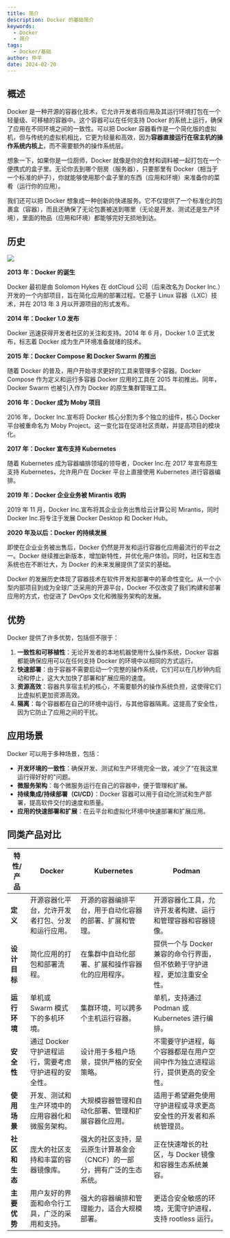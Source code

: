 ```yaml
---
title: 简介
description: Docker 的基础简介
keywords:
  - Docker
  - 简介
tags:
  - Docker/基础
author: 仲平
date: 2024-02-20
---
```


## 概述

Docker 是一种开源的容器化技术，它允许开发者将应用及其运行环境打包在一个轻量级、可移植的容器中。这个容器可以在任何支持 Docker 的系统上运行，确保了应用在不同环境之间的一致性。可以把 Docker 容器看作是一个简化版的虚拟机，但与传统的虚拟机相比，它更为轻量和高效，因为**容器直接运行在宿主机的操作系统内核上**，而不需要额外的操作系统层。

想象一下，如果你是一位厨师，Docker 就像是你的食材和调料被一起打包在一个便携式的盒子里。无论你去到哪个厨房（服务器），只要那里有 Docker（相当于一个标准的炉子），你就能够使用那个盒子里的东西（应用和环境）来准备你的菜肴（运行你的应用）。

我们还可以把 Docker 想象成一种创新的快递服务。它不仅提供了一个标准化的包裹盒（容器），而且还确保了无论包裹被送到哪里（无论是开发、测试还是生产环境），里面的物品（应用和环境）都能够完好无损地到达。

## 历史

![](https://static.7wate.com/2024/02/20/3427dbb6bfbf5b14c54971102ffc382d-Docker%20History.svg)

**2013 年：Docker 的诞生**

Docker 最初是由 Solomon Hykes 在 dotCloud 公司（后来改名为 Docker Inc.）开发的一个内部项目，旨在简化应用的部署过程。它基于 Linux 容器（LXC）技术，并在 2013 年 3 月以开源项目的形式发布。

**2014 年：Docker 1.0 发布**

Docker 迅速获得开发者社区的关注和支持。2014 年 6 月，Docker 1.0 正式发布，标志着 Docker 成为生产环境准备就绪的技术。

**2015 年：Docker Compose 和 Docker Swarm 的推出**

随着 Docker 的普及，用户开始寻求更好的工具来管理多个容器。Docker Compose 作为定义和运行多容器 Docker 应用的工具在 2015 年初推出。同年，Docker Swarm 也被引入作为 Docker 的原生集群管理工具。

**2016 年：Docker 成为 Moby 项目**

2016 年，Docker Inc.宣布将 Docker 核心分割为多个独立的组件，核心 Docker 平台被重命名为 Moby Project。这一变化旨在促进社区贡献，并提高项目的模块化。

**2017 年：Docker 宣布支持 Kubernetes**

随着 Kubernetes 成为容器编排领域的领导者，Docker Inc.在 2017 年宣布原生支持 Kubernetes，允许用户在 Docker 平台上直接使用 Kubernetes 进行容器编排。

**2019 年：Docker 企业业务被 Mirantis 收购**

2019 年 11 月，Docker Inc.宣布将其企业业务出售给云计算公司 Mirantis，同时 Docker Inc.将专注于发展 Docker Desktop 和 Docker Hub。

**2020 年及以后：Docker 的持续发展**

即使在企业业务被出售后，Docker 仍然是开发和运行容器化应用最流行的平台之一。Docker 继续推出新版本，增加新特性，并优化用户体验。同时，社区和生态系统也在不断壮大，为 Docker 的未来发展提供了坚实的基础。

Docker 的发展历史体现了容器技术在软件开发和部署中的革命性变化。从一个小型内部项目到成为全球广泛采用的开源平台，Docker 不仅改变了我们构建和部署应用的方式，也促进了 DevOps 文化和微服务架构的发展。

## 优势

Docker 提供了许多优势，包括但不限于：

1. **一致性和可移植性**：无论开发者的本地机器使用什么操作系统，Docker 容器都能确保应用可以在任何支持 Docker 的环境中以相同的方式运行。
2. **快速部署**：由于容器不需要启动一个完整的操作系统，它们可以在几秒钟内启动和停止，这大大加快了部署和扩展应用的速度。
3. **资源高效**：容器共享宿主机的核心，不需要额外的操作系统负担，这使得它们比虚拟机更加资源高效。
4. **隔离**：每个容器都在自己的环境中运行，与其他容器隔离。这提高了安全性，因为它防止了应用之间的干扰。

## 应用场景

Docker 可以用于多种场景，包括：

- **开发环境的一致性**：确保开发、测试和生产环境完全一致，减少了“在我这里运行得好好的”问题。
- **微服务架构**：每个微服务运行在自己的容器中，便于管理和扩展。
- **持续集成/持续部署（CI/CD）**：Docker 容器可以用于自动化测试和生产部署，提高软件交付的速度和质量。
- **应用的快速部署和扩展**：在云平台和虚拟化环境中快速部署和扩展应用。

## 同类产品对比

| 特性/产品      | Docker                                             | Kubernetes                                                   | Podman                                                       |
| -------------- | -------------------------------------------------- | ------------------------------------------------------------ | ------------------------------------------------------------ |
| **定义**       | 开源容器化平台，允许开发者打包、分发和运行应用。   | 开源的容器编排平台，用于自动化容器的部署、扩展和管理。       | 开源容器化工具，允许开发者构建、运行和管理容器和容器镜像。   |
| **设计目标**   | 简化应用的打包和部署流程。                         | 在集群中自动化部署、扩展和操作容器化的应用程序。             | 提供一个与 Docker 兼容的命令行界面，但不依赖于守护进程，更加注重安全性。 |
| **运行环境**   | 单机或 Swarm 模式下的多机环境。                      | 集群环境，可以跨多个主机运行容器。                           | 单机，支持通过 Podman 或 Kubernetes 进行编排。                   |
| **安全性**     | 通过 Docker 守护进程运行，需要考虑守护进程的安全性。 | 设计用于多租户场景，提供严格的安全策略。                     | 不需要守护进程，每个容器都是在用户空间中作为独立进程运行，提供更高的安全性。 |
| **使用场景**   | 开发、测试和生产环境中的应用容器化和微服务架构。   | 大规模容器管理和自动化部署、管理和扩展容器化应用。           | 适用于希望避免使用守护进程或寻求更高安全性的开发者和系统管理员。 |
| **社区和生态** | 庞大的社区支持和丰富的容器镜像库。                 | 强大的社区支持，是云原生计算基金会（CNCF）的一部分，拥有广泛的生态系统。 | 正在快速增长的社区，与 Docker 镜像和容器生态系统兼容。         |
| **主要优势**   | 用户友好的界面和命令行工具，广泛的采用和支持。     | 强大的容器编排和管理能力，适合大规模部署。                   | 更适合安全敏感的环境，无需守护进程，支持 rootless 运行。       |
